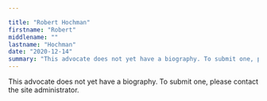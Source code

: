 ```yaml
---

title: "Robert Hochman"
firstname: "Robert"
middlename: ""
lastname: "Hochman"
date: "2020-12-14"
summary: "This advocate does not yet have a biography. To submit one, please contact the site administrator."
---
```

This advocate does not yet have a biography. To submit one, please contact the site administrator.

